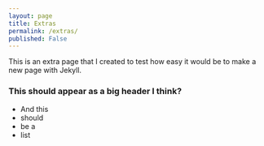 ```yaml
---
layout: page
title: Extras
permalink: /extras/
published: False
---
```


This is an extra page that I created to test how easy it would be to make a new page with Jekyll.

### This should appear as a big header I think?

- And this
- should
- be a
- list
